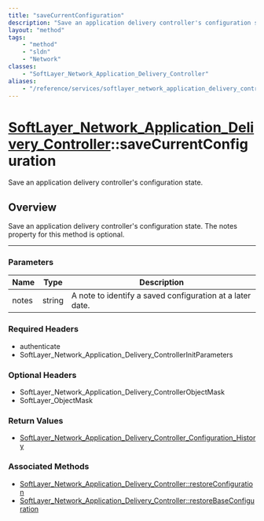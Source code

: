 ```yaml
---
title: "saveCurrentConfiguration"
description: "Save an application delivery controller's configuration state. The notes property for this method is optional."
layout: "method"
tags:
    - "method"
    - "sldn"
    - "Network"
classes:
    - "SoftLayer_Network_Application_Delivery_Controller"
aliases:
    - "/reference/services/softlayer_network_application_delivery_controller/saveCurrentConfiguration"
---
```

# [SoftLayer_Network_Application_Delivery_Controller](/reference/services/SoftLayer_Network_Application_Delivery_Controller)::saveCurrentConfiguration


Save an application delivery controller's configuration state.


## Overview 
Save an application delivery controller's configuration state. The notes property for this method is optional. 

-----

### Parameters 
|Name | Type | Description |
| --- | --- | --- |
|notes| string| A note to identify a saved configuration at a later date.|


### Required Headers
* authenticate
* SoftLayer_Network_Application_Delivery_ControllerInitParameters


### Optional Headers
* SoftLayer_Network_Application_Delivery_ControllerObjectMask
* SoftLayer_ObjectMask

### Return Values
* <a href='/reference/datatypes/SoftLayer_Network_Application_Delivery_Controller_Configuration_History'>SoftLayer_Network_Application_Delivery_Controller_Configuration_History </a>


### Associated Methods

*  [SoftLayer_Network_Application_Delivery_Controller::restoreConfiguration](/reference/services/SoftLayer_Network_Application_Delivery_Controller/restoreConfiguration )
*  [SoftLayer_Network_Application_Delivery_Controller::restoreBaseConfiguration](/reference/services/SoftLayer_Network_Application_Delivery_Controller/restoreBaseConfiguration )




